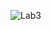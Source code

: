 
![Lab3](https://user-images.githubusercontent.com/101610095/219708546-2c210080-6221-4aae-b56e-27d973a181c4.gif)
